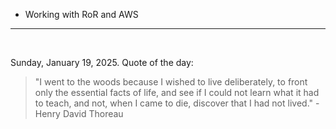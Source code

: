 - Working with RoR and AWS

---

<br>

<!-- quote_marker -->
Sunday, January 19, 2025. Quote of the day:

> "I went to the woods because I wished to live deliberately, to front only the essential facts of life, and see if I could not learn what it had to teach, and not, when I came to die, discover that I had not lived." - Henry David Thoreau
